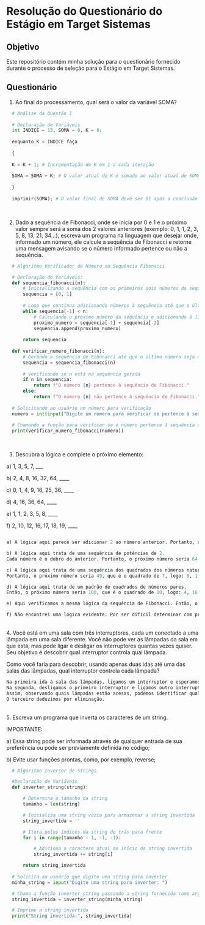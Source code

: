 # Resolução do Questionário do Estágio em Target Sistemas

## Objetivo
Este repositório contém minha solução para o questionário fornecido durante o processo de seleção para o Estágio em Target Sistemas.

## Questionário

1. Ao final do processamento, qual será o valor da variável SOMA?
```python
  # Análise da Questão 1
  
  # Declaração de Variáveis
  int INDICE = 13, SOMA = 0, K = 0;
  
  enquanto K < INDICE faça
  
  {
  
  K = K + 1; # Incrementação de K em 1 a cada iteração
  
  SOMA = SOMA + K; # O valor atual de K é somado ao valor atual de SOMA, resultando na soma acumulada dos números de 1 a 13
  
  }
  
  imprimir(SOMA); # O valor final de SOMA deve ser 91 após a conclusão do loop
```
<br>

2. Dado a sequência de Fibonacci, onde se inicia por 0 e 1 e o próximo valor sempre será a soma dos 2 valores anteriores (exemplo: 0, 1, 1, 2, 3, 5, 8, 13, 21, 34...), escreva um programa na linguagem que desejar onde, informado um número, ele calcule a sequência de Fibonacci e retorne uma mensagem avisando se o número informado pertence ou não a sequência.
```python
  # Algoritmo Verificador de Número na Sequência Fibonacci

  # Declaração de Variáveis:
  def sequencia_fibonacci(n):
      # Inicializando a sequência com os primeiros dois números da sequência de Fibonacci
      sequencia = [0, 1]
      
      # Loop que continua adicionando números à sequência até que o último número seja maior ou igual a n
      while sequencia[-1] < n:
          # Calculando o próximo número da sequência e adicionando à lista
          proximo_numero = sequencia[-1] + sequencia[-2]
          sequencia.append(proximo_numero)
      
      return sequencia
  
  def verificar_numero_fibonacci(n):
      # Gerando a sequência de Fibonacci até que o último número seja maior ou igual a n
      sequencia = sequencia_fibonacci(n)
      
      # Verificando se n está na sequência gerada
      if n in sequencia:
          return f"O número {n} pertence à sequência de Fibonacci."
      else:
          return f"O número {n} não pertence à sequência de Fibonacci."
  
  # Solicitando ao usuário um número para verificação
  numero = int(input("Digite um número para verificar se pertence à sequência de Fibonacci: "))
  
  # Chamando a função para verificar se o número pertence à sequência e em seguida imprimindo o resultado
  print(verificar_numero_fibonacci(numero))
```

<br>

3. Descubra a lógica e complete o próximo elemento:

a) 1, 3, 5, 7, ___

b) 2, 4, 8, 16, 32, 64, ____

c) 0, 1, 4, 9, 16, 25, 36, ____

d) 4, 16, 36, 64, ____

e) 1, 1, 2, 3, 5, 8, ____

f) 2, 10, 12, 16, 17, 18, 19, ____

```python

a) A lógica aqui parece ser adicionar 2 ao número anterior. Portanto, o próximo número seria 7 + 2 = 9, logo: 1, 3, 5, 7, 9.

b) A lógica aqui trata de uma sequência de potências de 2. 
Cada número é o dobro do anterior. Portanto, o próximo número seria 64 * 2 = 128, logo: 2, 4, 8, 16, 32, 64, 128.

c) A lógica aqui trata de uma sequência dos quadrados dos números naturais começando do zero. 
Portanto, o próximo número seria 49, que é o quadrado de 7, logo: 0, 1, 4, 9, 16, 25, 36, 49.

d) A lógica aqui trata de um padrão de quadrados de números pares. 
Então, o próximo número seria 100, que é o quadrado de 10, logo: 4, 16, 36, 64, 100.

e) Aqui verificamos a mesma lógica da sequência de Fibonacci. Então, o próximo número seria 8 + 5 = 13, logo: 1, 1, 2, 3, 5, 8, 13.

f) Não encontrei uma lógica evidente. Por ser difícil determinar com precisão o próximo elemento, achei prudente evitar dar uma resposta incorreta.
```

<br>
4. Você está em uma sala com três interruptores, cada um conectado a uma lâmpada em uma sala diferente. Você não pode ver as lâmpadas da sala em que está, mas pode ligar e desligar os interruptores quantas vezes quiser. Seu objetivo é descobrir qual interruptor controla qual lâmpada.

Como você faria para descobrir, usando apenas duas idas até uma das salas das lâmpadas, qual interruptor controla cada lâmpada?

```python
Na primeira ida à sala das lâmpadas, ligamos um interruptor e esperamos. 
Na segunda, desligamos o primeiro interruptor e ligamos outro interruptor. 
Assim, observando quais lâmpadas estão acesas, podemos identificar qual interruptor controla cada uma delas: o primeiro e o segundo.
O terceiro deduzimos por eliminação.
```
<br>
5. Escreva um programa que inverta os caracteres de um string.

IMPORTANTE:

a) Essa string pode ser informada através de qualquer entrada de sua preferência ou pode ser previamente definida no código;

b) Evite usar funções prontas, como, por exemplo, reverse;

```python
  # Algoritmo Inversor de Strings

  #Declaração de Variáveis
  def inverter_string(string):

      # Determina o tamanho da string
      tamanho = len(string)

      # Inicializa uma string vazia para armazenar a string invertida
      string_invertida = ''

      # Itera pelos índices da string de trás para frente
      for i in range(tamanho - 1, -1, -1):

          # Adiciona o caractere atual ao início da string invertida
          string_invertida += string[i]

      return string_invertida
  
  # Solicita ao usuário que digite uma string para inverter
  minha_string = input("Digite uma string para inverter: ")

  # Chama a função inverter_string passando a string fornecida como argumento
  string_invertida = inverter_string(minha_string)

  # Imprime a string invertida
  print("String invertida:", string_invertida)
```
